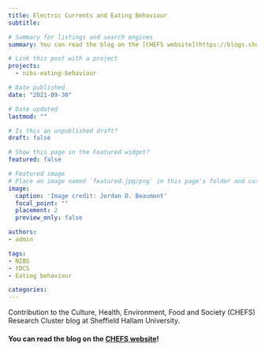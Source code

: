 ```yaml
---
title: Electric Currents and Eating Behaviour
subtitle: 

# Summary for listings and search engines
summary: You can read the blog on the [CHEFS website](https://blogs.shu.ac.uk/chefscluster/2021/09/30/electric-currents-and-eating-behaviour/)!

# Link this post with a project
projects: 
  - nibs-eating-behaviour

# Date published
date: "2021-09-30"

# Date updated
lastmod: ""

# Is this an unpublished draft?
draft: false

# Show this page in the Featured widget?
featured: false

# Featured image
# Place an image named `featured.jpg/png` in this page's folder and customize its options here.
image:
  caption: 'Image credit: Jordan D. Beaumont'
  focal_point: ""
  placement: 2
  preview_only: false

authors:
- admin

tags:
- NIBS
- tDCS
- Eating behaviour

categories:
---
```

Contribution to the Culture, Health, Environment, Food and Society (CHEFS) Research Cluster blog at Sheffield Hallam University.

#### You can read the blog on the [CHEFS website](https://blogs.shu.ac.uk/chefscluster/2021/09/30/electric-currents-and-eating-behaviour/)!